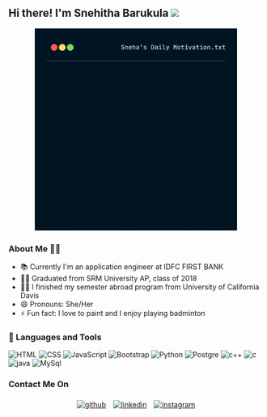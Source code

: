 ## Hi there! I'm Snehitha Barukula  <img src="https://raw.githubusercontent.com/MartinHeinz/MartinHeinz/master/wave.gif" width="30px">

<p align="center">
<img src="git.gif" width="400" height="400">
</p>

### About Me 👩‍💻
- 📚 Currently I'm an application engineer at IDFC FIRST BANK 
- 👩‍🎓 Graduated from SRM University AP, class of 2018
- 👩‍🎓 I finished my semester abroad program from University of California Davis
- 😄 Pronouns: She/Her
- ⚡ Fun fact: I love to paint and I enjoy playing badminton 

### 🧰 Languages and Tools
  ![HTML](https://img.shields.io/badge/-HTML-333333?style=flat&logo=HTML5)
  ![CSS](https://img.shields.io/badge/-CSS-333333?style=flat&logo=CSS3&logoColor=1572B6)
  ![JavaScript](https://img.shields.io/badge/-JavaScript-333333?style=flat&logo=javascript)
  ![Bootstrap](https://img.shields.io/badge/-Bootstrap-333333?style=flat&logo=bootstrap&logoColor=563D7C)
  ![Python](https://img.shields.io/badge/Python-3776AB?style=for-the-badge&logo=python&logoColor=white)
  ![Postgre](https://img.shields.io/badge/PostgreSQL-316192?style=for-the-badge&logo=postgresql&logoColor=white)
  ![c++](https://img.shields.io/badge/C%2B%2B-00599C?style=for-the-badge&logo=c%2B%2B&logoColor=white)
  ![c](https://img.shields.io/badge/C-00599C?style=for-the-badge&logo=c&logoColor=white)
  ![java](https://img.shields.io/badge/Java-ED8B00?style=for-the-badge&logo=java&logoColor=white)
  ![MySql](https://img.shields.io/badge/MySQL-00000F?style=for-the-badge&logo=mysql&logoColor=white)
  
### Contact Me On
<p align="center">
	<a href="https://github.com/snehithabarukula"><img alt="github" width="10%" style="padding:5px" src="https://img.icons8.com/clouds/100/000000/github.png"/></a>
	<a href="https://www.linkedin.com/in/snehitha-barukula-bb69011a7/"><img alt="linkedin" width="10%" style="padding:5px" src="https://img.icons8.com/clouds/100/000000/linkedin.png"/></a>
	<a href="https://www.instagram.com/pinot_palette/"><img alt="instagram" width="10%" style="padding:5px" src="https://img.icons8.com/clouds/100/000000/instagram.png"/></a>
</p>

